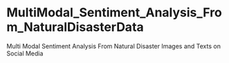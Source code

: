 # MultiModal_Sentiment_Analysis_From_NaturalDisasterData
 Multi Modal Sentiment Analysis From Natural Disaster Images and Texts on Social Media
